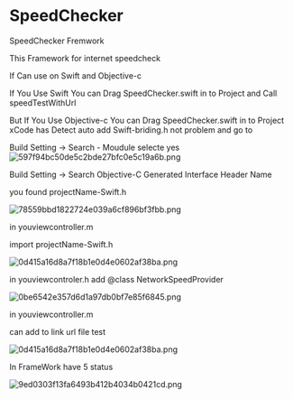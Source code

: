 # SpeedChecker
SpeedChecker Fremwork

This Framework for internet speedcheck 


If Can use on Swift and Objective-c

If You Use Swift You can Drag SpeedChecker.swift in to Project
and Call speedTestWithUrl


But  If You Use Objective-c You can Drag SpeedChecker.swift  in to Project 
xCode has Detect auto add Swift-briding.h not problem and go to 

Build Setting  -> Search - Moudule selecte yes
<img src="https://www.img.in.th/images/597f94bc50de5c2bde27bfc0e5c19a6b.png" alt="597f94bc50de5c2bde27bfc0e5c19a6b.png" border="0" />

Build Setting  -> Search  Objective-C Generated Interface Header Name

you found projectName-Swift.h

<img src="https://www.img.in.th/images/78559bbd1822724e039a6cf896bf3fbb.png" alt="78559bbd1822724e039a6cf896bf3fbb.png" border="0" />

in youviewcontroller.m

import projectName-Swift.h

<img src="https://www.img.in.th/images/0d415a16d8a7f18b1e0d4e0602af38ba.png" alt="0d415a16d8a7f18b1e0d4e0602af38ba.png" border="0" />

in youviewcontroler.h
add @class NetworkSpeedProvider

<img src="https://www.img.in.th/images/0be6542e357d6d1a97db0bf7e85f6845.png" alt="0be6542e357d6d1a97db0bf7e85f6845.png" border="0" />

in youviewcontroller.m

can add to link url file test

<img src="https://www.img.in.th/images/0d415a16d8a7f18b1e0d4e0602af38ba.png" alt="0d415a16d8a7f18b1e0d4e0602af38ba.png" border="0" />


In FrameWork have 5 status

<img src="https://www.img.in.th/images/9ed0303f13fa6493b412b4034b0421cd.png" alt="9ed0303f13fa6493b412b4034b0421cd.png" border="0" />



